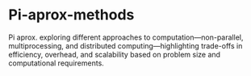 # Pi-aprox-methods
Pi aprox. exploring different approaches to computation—non-parallel, multiprocessing, and distributed computing—highlighting trade-offs in efficiency, overhead, and scalability based on problem size and computational requirements.
